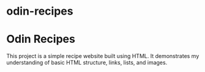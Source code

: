 # odin-recipes
# Odin Recipes
This project is a simple recipe website built using HTML. 
It demonstrates my understanding of basic HTML structure, 
links, lists, and images.
